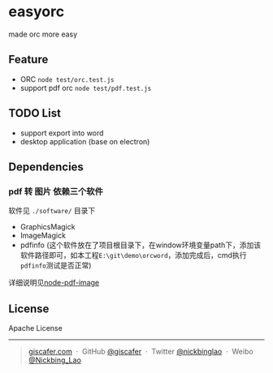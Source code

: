 # easyorc
made orc more easy


## Feature 

- ORC `node test/orc.test.js`
- support pdf orc   `node test/pdf.test.js`

## TODO List

- support export into word
- desktop application (base on electron)


## Dependencies


### pdf 转 图片 依赖三个软件

软件见 `./software/` 目录下

- GraphicsMagick
- ImageMagick
- pdfinfo (这个软件放在了项目根目录下，在window环境变量path下，添加该软件路径即可，如本工程`E:\git\demo\orcword`，添加完成后，cmd执行`pdfinfo`测试是否正常)

详细说明见[node-pdf-image](https://github.com/mooz/node-pdf-image)


## License

Apache License

---

> [giscafer.com](http://giscafer.com) &nbsp;&middot;&nbsp;
> GitHub [@giscafer](https://github.com/giscafer) &nbsp;&middot;&nbsp;
> Twitter [@nickbinglao](https://twitter.com/nickbinglao) &nbsp;&middot;&nbsp;
> Weibo [@Nickbing_Lao](https://weibo.com/laohoubin)


